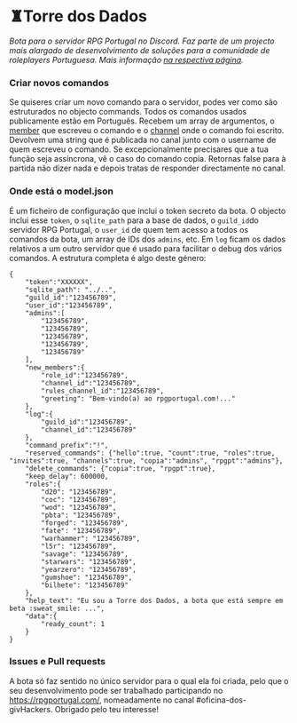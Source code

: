 # ♜Torre dos Dados
*Bota para o servidor RPG Portugal no Discord. Faz parte de um projecto mais alargado de desenvolvimento de soluções para a comunidade de roleplayers Portuguesa. Mais informação [na respectiva página](https://rpgportugal.com/torre/).*

### Criar novos comandos
Se quiseres criar um novo comando para o servidor, podes ver como são estruturados no objecto commands. Todos os comandos usados publicamente estão em Português. Recebem um array de argumentos, o [member](https://discord.js.org/#/docs/main/stable/class/GuildMember) que escreveu o comando e o [channel](https://discord.js.org/#/docs/main/stable/class/TextChannel) onde o comando foi escrito. Devolvem uma string que é publicada no canal junto com o username de quem escreveu o comando. Se excepcionalmente precisares que a tua função seja assíncrona, vê o caso do comando copia. Retornas false para à partida não dizer nada e depois tratas de responder directamente no canal.

### Onde está o model.json
É um ficheiro de configuração que inclui o token secreto da bota. O objecto inclui esse `token`, o `sqlite_path` para a base de dados, o `guild_id`do servidor RPG Portugal, o `user_id` de quem tem acesso a todos os comandos da bota, um array de IDs dos `admins`, etc. Em `log` ficam os dados relativos a um outro servidor que é usado para facilitar o debug dos vários comandos. A estrutura completa é algo deste género:
```
{
    "token":"XXXXXX",
    "sqlite_path": "../..",
    "guild_id":"123456789",
    "user_id":"123456789",
    "admins":[
        "123456789",
        "123456789",
        "123456789",
        "123456789",
        "123456789"
    ],
    "new_members":{
        "role_id":"123456789",
        "channel_id":"123456789",
        "rules_channel_id":"123456789",
        "greeting": "Bem-vindo(a) ao rpgportugal.com!..."
    },
    "log":{
        "guild_id":"123456789",
        "channel_id":"123456789"
    },
    "command_prefix":"!",
    "reserved_commands": {"hello":true, "count":true, "roles":true, "invites":true, "channels":true, "copia":"admins", "rpgpt":"admins"},
    "delete_commands": {"copia":true, "rpgpt":true},
    "keep_delay": 600000,
    "roles":{
        "d20": "123456789",
        "coc": "123456789",
        "wod": "123456789",
        "pbta": "123456789",
        "forged": "123456789",
        "fate": "123456789",
        "warhammer": "123456789",
        "l5r": "123456789",
        "savage": "123456789",
        "starwars": "123456789",
        "yearzero": "123456789",
        "gumshoe": "123456789",
        "bilhete": "123456789"
    },
    "help_text": "Eu sou a Torre dos Dados, a bota que está sempre em beta :sweat_smile: ...",
    "data":{
        "ready_count": 1
    }
}
```


### Issues e Pull requests 
A bota só faz sentido no único servidor para o qual ela foi criada, pelo que o seu desenvolvimento pode ser trabalhado participando no https://rpgportugal.com/, nomeadamente no canal #oficina-dos-givHackers. Obrigado pelo teu interesse! 

